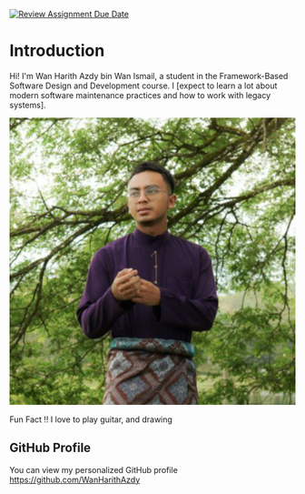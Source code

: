 [![Review Assignment Due Date](https://classroom.github.com/assets/deadline-readme-button-22041afd0340ce965d47ae6ef1cefeee28c7c493a6346c4f15d667ab976d596c.svg)](https://classroom.github.com/a/LQr4ft17)
# Introduction
Hi! I'm Wan Harith Azdy bin Wan Ismail, a student in the Framework-Based Software Design and Development course. 
I [expect to learn a lot about modern software maintenance practices and how to work with legacy systems].

![My Image](photo.jpg)  <!-- Link to the uploaded image -->

Fun Fact !!
I love to play guitar, and drawing

## GitHub Profile

You can view my personalized GitHub profile https://github.com/WanHarithAzdy

